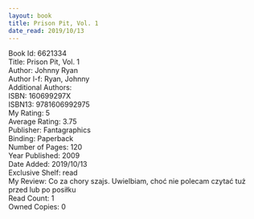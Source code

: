 ```yaml
---
layout: book
title: Prison Pit, Vol. 1
date_read: 2019/10/13
---
```


Book Id: 6621334<br />
Title: Prison Pit, Vol. 1<br />
Author: Johnny Ryan<br />
Author l-f: Ryan, Johnny<br />
Additional Authors: <br />
ISBN: 160699297X<br />
ISBN13: 9781606992975<br />
My Rating: 5<br />
Average Rating: 3.75<br />
Publisher: Fantagraphics<br />
Binding: Paperback<br />
Number of Pages: 120<br />
Year Published: 2009<br />
Date Added: 2019/10/13<br />
Exclusive Shelf: read<br />
My Review: Co za chory szajs. Uwielbiam, choć nie polecam czytać tuż przed lub po posiłku<br />
Read Count: 1<br />
Owned Copies: 0<br />

